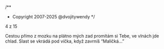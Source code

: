 /**
* Copyright 2007-2025 @dvojitywendy
*/

4 z 15

Cestou přímo z mozku
na plátno mých zad
promítám si Tebe,
ve vlnách jde chlad.
Slast se vkrádá pod víčka,
když zavrníš “Maličká…”
